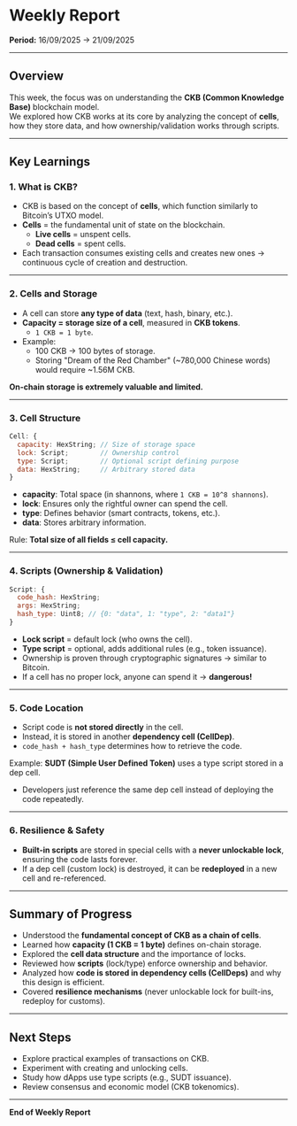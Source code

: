 # Weekly Report  
**Period:** 16/09/2025 → 21/09/2025  

---

##  Overview  
This week, the focus was on understanding the **CKB (Common Knowledge Base)** blockchain model.  
We explored how CKB works at its core by analyzing the concept of **cells**, how they store data, and how ownership/validation works through scripts.  

---

##  Key Learnings  

### 1. What is CKB?  
- CKB is based on the concept of **cells**, which function similarly to Bitcoin’s UTXO model.  
- **Cells** = the fundamental unit of state on the blockchain.  
  - **Live cells** = unspent cells.  
  - **Dead cells** = spent cells.  
- Each transaction consumes existing cells and creates new ones → continuous cycle of creation and destruction.  

---

### 2. Cells and Storage  
- A cell can store **any type of data** (text, hash, binary, etc.).  
- **Capacity = storage size of a cell**, measured in **CKB tokens**.  
  - `1 CKB = 1 byte`.  
- Example:  
  - 100 CKB → 100 bytes of storage.  
  - Storing "Dream of the Red Chamber" (~780,000 Chinese words) would require ~1.56M CKB.  

**On-chain storage is extremely valuable and limited.**

---

### 3. Cell Structure  
```js
Cell: {
  capacity: HexString; // Size of storage space
  lock: Script;        // Ownership control
  type: Script;        // Optional script defining purpose
  data: HexString;     // Arbitrary stored data
}
```

- **capacity**: Total space (in shannons, where `1 CKB = 10^8 shannons`).  
- **lock**: Ensures only the rightful owner can spend the cell.  
- **type**: Defines behavior (smart contracts, tokens, etc.).  
- **data**: Stores arbitrary information.  

 Rule: **Total size of all fields ≤ cell capacity.**

---

### 4. Scripts (Ownership & Validation)  
```js
Script: {
  code_hash: HexString;
  args: HexString;
  hash_type: Uint8; // {0: "data", 1: "type", 2: "data1"}
}
```

- **Lock script** = default lock (who owns the cell).  
- **Type script** = optional, adds additional rules (e.g., token issuance).  
- Ownership is proven through cryptographic signatures → similar to Bitcoin.  
- If a cell has no proper lock, anyone can spend it → **dangerous!**  

---

### 5. Code Location  
- Script code is **not stored directly** in the cell.  
- Instead, it is stored in another **dependency cell (CellDep)**.  
- `code_hash + hash_type` determines how to retrieve the code.  

Example: **SUDT (Simple User Defined Token)** uses a type script stored in a dep cell.  
- Developers just reference the same dep cell instead of deploying the code repeatedly.  

---

### 6. Resilience & Safety  
- **Built-in scripts** are stored in special cells with a **never unlockable lock**, ensuring the code lasts forever.  
- If a dep cell (custom lock) is destroyed, it can be **redeployed** in a new cell and re-referenced.  

---

## Summary of Progress  
- Understood the **fundamental concept of CKB as a chain of cells**.  
- Learned how **capacity (1 CKB = 1 byte)** defines on-chain storage.  
- Explored the **cell data structure** and the importance of locks.  
- Reviewed how **scripts** (lock/type) enforce ownership and behavior.  
- Analyzed how **code is stored in dependency cells (CellDeps)** and why this design is efficient.  
- Covered **resilience mechanisms** (never unlockable lock for built-ins, redeploy for customs).  

---

##  Next Steps  
- Explore practical examples of transactions on CKB.  
- Experiment with creating and unlocking cells.  
- Study how dApps use type scripts (e.g., SUDT issuance).  
- Review consensus and economic model (CKB tokenomics).  

---
**End of Weekly Report**

